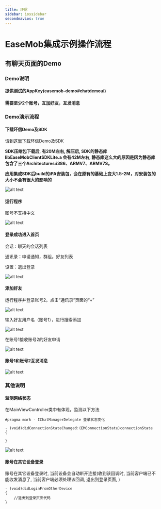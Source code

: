 ```yaml
---
title: 环信
sidebar: iossidebar
secondnavios: true
---
```


# EaseMob集成示例操作流程

## 有聊天页面的Demo

### Demo说明

#### 提供测试的AppKey(easemob-demo#chatdemoui)

#### 需要至少2个账号，互加好友，互发消息

### Demo演示流程

#### 下载环信Demo及SDK

请到[这里下载](http://www.easemob.com/sdk/)环信Demo及SDK

**SDK压缩包下载后, 有20M左右, 解压后, SDK的静态库 libEaseMobClientSDKLite.a 会有42M左右, 静态库这么大的原因是因为静态库包含了三个Architectures:i386、ARMV7、ARMV7S。**

**应用集成SDK后build的iPA安装包，会在原有的基础上变大1.5-2M，对安装包的大小不会有很大的影响的**

  ![alt text](/example_layout_IOS.png "Demo")
  
#### 运行程序

账号不支持中文

 ![alt text](/chatUIDemoLogin.png "Demo")
 
#### 登录成功进入首页

会话：聊天的会话列表

通讯录：申请通知，群组，好友列表

设置：退出登录

 ![alt text](/chatUIDemoHome.png "Demo")
 
#### 添加好友

运行程序并登录账号2。点击“通讯录”页面的“+”

 ![alt text](/chatUIDemoOther.png "Demo")
 
输入好友用户名（账号1），进行搜索添加
 
 ![alt text](/chatUIDemoAddFriend.png "Demo")
 
在账号1接收账号2的好友申请
 
 ![alt text](/chatUIDemoApplyList.png "Demo")
 
#### 账号1和账号2互发消息

 ![alt text](/chatUIDemoChatList.png "Demo") 
 
### 其他说明
#### 监测网络状态

在MainViewController类中有体现，监测以下方法

	#pragma mark - IChatManagerDelegate 登录状态变化

	- (void)didConnectionStateChanged:(EMConnectionState)connectionState
	{
    	
	}
	
![alt text](/chatUIDemoNetwork.png "Demo") 

#### 账号在其它设备登录

账号在其它设备登录时, 当前设备会自动断开连接(收到该回调时, 当前客户端已不能收发消息了, 当前客户端必须处理该回调, 退出到登录页面, )

	- (void)didLoginFromOtherDevice
	{
	    //退出到登录页面代码
	}

